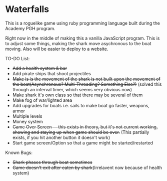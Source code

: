 ﻿# Waterfalls
This is a roguelike game using ruby programming language built during the Academy PGH program.

Right now in the middle of making this a vanilla JavaScript program. This is to adjust some things, making the shark move asychronous to the boat moving. Also will be easier to deploy to a website.

TO-DO List:
* ~~Add a health system & bar~~
* Add pirate ships that shoot projectiles
* ~~Make is is the movement of the shark is not built upon the movement of the boat(Asynchronous? Multi-Threading? Something Else?)~~ (solved this through an interval timer, which seems very obvious now)
* Make shark it's own class so that there may be several of them
* Make fog of war/lighted area
* Add upgrades for boats i.e. sails to make boat go faster, weapons, armor
* Multiple levels
* Money system
* ~~Game Over Screen -- this exists in theory, but it's not current working, showing and staying up when game should be over.~~ (This partially exists, if you hit another button it doesn't work)
* Start game screen/Option so that a game might be started/restarted

Known Bugs:
* ~~Shark phases through boat sometimes~~
* ~~Game doesn't exit after eaten by shark~~(Irrelavent now because of health system)

